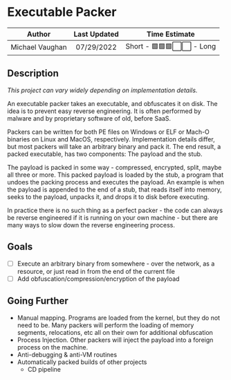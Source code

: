 # Executable Packer

|     Author     | Last Updated |        Time Estimate         |
| :------------: | :----------: | :--------------------------: |
| Michael Vaughan |  07/29/2022  | Short - 🟩🟩🟩⬜️⬜️ - Long |

## Description

*This project can vary widely depending on implementation details.*

An executable packer takes an executable, and obfuscates it on disk. The idea is to prevent easy reverse engineering. It is often performed by malware and by proprietary software of old, before SaaS.

Packers can be written for both PE files on Windows or ELF or Mach-O binaries on Linux and MacOS, respectively. Implementation details differ, but most packers will take an arbitrary binary and pack it. The end result, a packed executable, has two components: The payload and the stub.

The payload is packed in some way - compressed, encrypted, split, maybe all three or more. This packed payload is loaded by the stub, a program that undoes the packing process and executes the payload. An example is when the payload is appended to the end of a stub, that reads itself into memory, seeks to the payload, unpacks it, and drops it to disk before executing.

In practice there is no such thing as a perfect packer - the code can always be reverse engineered if it is running on your own machine - but there are many ways to slow down the reverse engineering process.

## Goals

- [ ] Execute an arbitrary binary from somewhere - over the network, as a resource, or just read in from the end of the current file
- [ ] Add obfuscation/compression/encryption of the payload

## Going Further

- Manual mapping. Programs are loaded from the kernel, but they do not need to be. Many packers will perform the loading of memory segments, relocations, etc all on their own for additional obfuscation
- Process Injection. Other packers will inject the payload into a foreign process on the machine.
- Anti-debugging & anti-VM routines
- Automatically packed builds of other projects
    - CD pipeline
